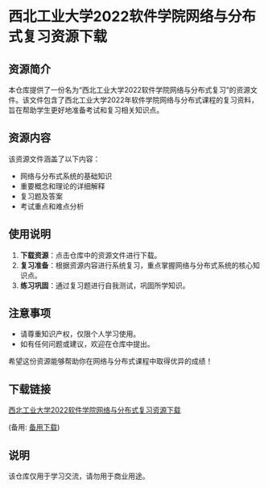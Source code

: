 # 西北工业大学2022软件学院网络与分布式复习资源下载

## 资源简介

本仓库提供了一份名为“西北工业大学2022软件学院网络与分布式复习”的资源文件。该文件包含了西北工业大学2022年软件学院网络与分布式课程的复习资料，旨在帮助学生更好地准备考试和复习相关知识点。

## 资源内容

该资源文件涵盖了以下内容：

- 网络与分布式系统的基础知识
- 重要概念和理论的详细解释
- 复习题及答案
- 考试重点和难点分析

## 使用说明

1. **下载资源**：点击仓库中的资源文件进行下载。
2. **复习准备**：根据资源内容进行系统复习，重点掌握网络与分布式系统的核心知识点。
3. **练习巩固**：通过复习题进行自我测试，巩固所学知识。

## 注意事项

- 请尊重知识产权，仅限个人学习使用。
- 如有任何问题或建议，欢迎在仓库中提出。

希望这份资源能够帮助你在网络与分布式课程中取得优异的成绩！

## 下载链接
[西北工业大学2022软件学院网络与分布式复习资源下载](https://pan.quark.cn/s/d6b7262af0c8) 

(备用: [备用下载](https://pan.baidu.com/s/1QA4azuyq6JUTqkuxKHZgtg?pwd=1234))

## 说明

该仓库仅用于学习交流，请勿用于商业用途。
